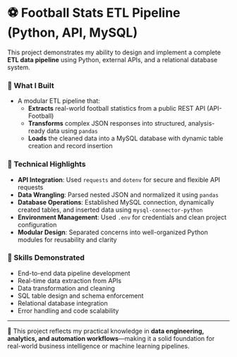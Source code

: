 # ⚽ Football Stats ETL Pipeline (Python, API, MySQL)

This project demonstrates my ability to design and implement a complete **ETL data pipeline** using Python, external APIs, and a relational database system.

### 🧠 What I Built
- A modular ETL pipeline that:
  - **Extracts** real-world football statistics from a public REST API (API-Football)
  - **Transforms** complex JSON responses into structured, analysis-ready data using `pandas`
  - **Loads** the cleaned data into a MySQL database with dynamic table creation and record insertion

### 🔧 Technical Highlights
- **API Integration**: Used `requests` and `dotenv` for secure and flexible API requests
- **Data Wrangling**: Parsed nested JSON and normalized it using `pandas`
- **Database Operations**: Established MySQL connection, dynamically created tables, and inserted data using `mysql-connector-python`
- **Environment Management**: Used `.env` for credentials and clean project configuration
- **Modular Design**: Separated concerns into well-organized Python modules for reusability and clarity

### 🎯 Skills Demonstrated
- End-to-end data pipeline development
- Real-time data extraction from APIs
- Data transformation and cleaning
- SQL table design and schema enforcement
- Relational database integration
- Error handling and code scalability

---

📍 This project reflects my practical knowledge in **data engineering, analytics, and automation workflows**—making it a solid foundation for real-world business intelligence or machine learning pipelines.